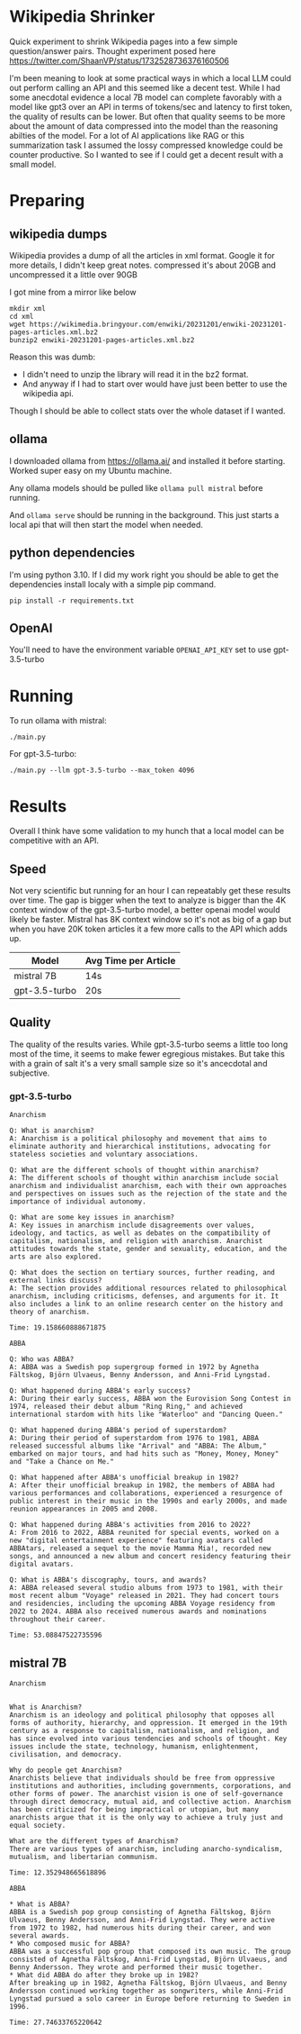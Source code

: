 # Wikipedia Shrinker

Quick experiment to shrink Wikipedia pages into a few simple question/answer pairs.
Thought experiment posed here https://twitter.com/ShaanVP/status/1732528736376160506

I'm been meaning to look at some practical ways in which a local LLM could out perform calling an API and this seemed like a decent test.  While I had some anecdotal evidence a local 7B model can complete favorably with a model like gpt3 over an API in terms of tokens/sec and latency to first token, the quality of results can be lower.  But often that quality seems to be more about the amount of data compressed into the model than the reasoning abilties of the model.  For a lot of AI applications like RAG or this summarization task I assumed the lossy compressed knowledge could be counter productive.  So I wanted to see if I could get a decent result with a small model.

# Preparing

## wikipedia dumps
Wikipedia provides a dump of all the articles in xml format.  Google it for more details, I didn't keep great notes.  compressed it's about 20GB and uncompressed it a little over 90GB

I got mine from a mirror like below
```
mkdir xml
cd xml
wget https://wikimedia.bringyour.com/enwiki/20231201/enwiki-20231201-pages-articles.xml.bz2
bunzip2 enwiki-20231201-pages-articles.xml.bz2
```
Reason this was dumb:
* I didn't need to unzip the library will read it in the bz2 format.
* And anyway if I had to start over would have just been better to use the wikipedia api.

Though I should be able to collect stats over the whole dataset if I wanted.

## ollama
I downloaded ollama from https://ollama.ai/ and installed it before starting.  Worked super easy on my Ubuntu machine.

Any ollama models should be pulled like `ollama pull mistral` before running.

And `ollama serve` should be running in the background.  This just starts a local api that will then start the model when needed.

## python dependencies
I'm using python 3.10.  If I did my work right you should be able to get the dependencies install localy with a simple pip command.
```
pip install -r requirements.txt
```

## OpenAI
You'll need to have the environment variable `OPENAI_API_KEY` set to use gpt-3.5-turbo

# Running

To run ollama with mistral:
```
./main.py
```

For gpt-3.5-turbo:
```
./main.py --llm gpt-3.5-turbo --max_token 4096
```

# Results

Overall I think have some validation to my hunch that a local model can be competitive with an API.

## Speed
Not very scientific but running for an hour I can repeatably get these results over time.  The gap is bigger when the text to analyze is bigger than the 4K context window of the gpt-3.5-turbo model, a better openai model would likely be faster.  Mistral has 8K context window so it's not as big of a gap but when you have 20K token articles it a few more calls to the API which adds up.

| Model           | Avg Time per Article |
|-----------------|-----------------|
| mistral 7B      | 14s             |
| gpt-3.5-turbo   | 20s             |


## Quality
The quality of the results varies.  While gpt-3.5-turbo seems a little too long most of the time, it seems to make fewer egregious mistakes.  But take this with a grain of salt it's a very small sample size so it's ancecdotal and subjective.

### gpt-3.5-turbo
```
Anarchism

Q: What is anarchism?
A: Anarchism is a political philosophy and movement that aims to eliminate authority and hierarchical institutions, advocating for stateless societies and voluntary associations.

Q: What are the different schools of thought within anarchism?
A: The different schools of thought within anarchism include social anarchism and individualist anarchism, each with their own approaches and perspectives on issues such as the rejection of the state and the importance of individual autonomy.

Q: What are some key issues in anarchism?
A: Key issues in anarchism include disagreements over values, ideology, and tactics, as well as debates on the compatibility of capitalism, nationalism, and religion with anarchism. Anarchist attitudes towards the state, gender and sexuality, education, and the arts are also explored.

Q: What does the section on tertiary sources, further reading, and external links discuss?
A: The section provides additional resources related to philosophical anarchism, including criticisms, defenses, and arguments for it. It also includes a link to an online research center on the history and theory of anarchism.

Time: 19.158660888671875

ABBA

Q: Who was ABBA?
A: ABBA was a Swedish pop supergroup formed in 1972 by Agnetha Fältskog, Björn Ulvaeus, Benny Andersson, and Anni-Frid Lyngstad.

Q: What happened during ABBA's early success?
A: During their early success, ABBA won the Eurovision Song Contest in 1974, released their debut album "Ring Ring," and achieved international stardom with hits like "Waterloo" and "Dancing Queen."

Q: What happened during ABBA's period of superstardom?
A: During their period of superstardom from 1976 to 1981, ABBA released successful albums like "Arrival" and "ABBA: The Album," embarked on major tours, and had hits such as "Money, Money, Money" and "Take a Chance on Me."

Q: What happened after ABBA's unofficial breakup in 1982?
A: After their unofficial breakup in 1982, the members of ABBA had various performances and collaborations, experienced a resurgence of public interest in their music in the 1990s and early 2000s, and made reunion appearances in 2005 and 2008.

Q: What happened during ABBA's activities from 2016 to 2022?
A: From 2016 to 2022, ABBA reunited for special events, worked on a new "digital entertainment experience" featuring avatars called ABBAtars, released a sequel to the movie Mamma Mia!, recorded new songs, and announced a new album and concert residency featuring their digital avatars.

Q: What is ABBA's discography, tours, and awards?
A: ABBA released several studio albums from 1973 to 1981, with their most recent album "Voyage" released in 2021. They had concert tours and residencies, including the upcoming ABBA Voyage residency from 2022 to 2024. ABBA also received numerous awards and nominations throughout their career.

Time: 53.08847522735596
```

## mistral 7B
```
Anarchism


What is Anarchism?
Anarchism is an ideology and political philosophy that opposes all forms of authority, hierarchy, and oppression. It emerged in the 19th century as a response to capitalism, nationalism, and religion, and has since evolved into various tendencies and schools of thought. Key issues include the state, technology, humanism, enlightenment, civilisation, and democracy.

Why do people get Anarchism?
Anarchists believe that individuals should be free from oppressive institutions and authorities, including governments, corporations, and other forms of power. The anarchist vision is one of self-governance through direct democracy, mutual aid, and collective action. Anarchism has been criticized for being impractical or utopian, but many anarchists argue that it is the only way to achieve a truly just and equal society.

What are the different types of Anarchism?
There are various types of anarchism, including anarcho-syndicalism, mutualism, and libertarian communism.

Time: 12.352948665618896

ABBA

* What is ABBA?
ABBA is a Swedish pop group consisting of Agnetha Fältskog, Björn Ulvaeus, Benny Andersson, and Anni-Frid Lyngstad. They were active from 1972 to 1982, had numerous hits during their career, and won several awards.
* Who composed music for ABBA?
ABBA was a successful pop group that composed its own music. The group consisted of Agnetha Fältskog, Anni-Frid Lyngstad, Björn Ulvaeus, and Benny Andersson. They wrote and performed their music together.
* What did ABBA do after they broke up in 1982?
After breaking up in 1982, Agnetha Fältskog, Björn Ulvaeus, and Benny Andersson continued working together as songwriters, while Anni-Frid Lyngstad pursued a solo career in Europe before returning to Sweden in 1996.

Time: 27.74633765220642
```

